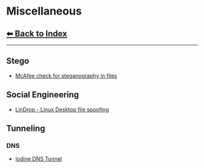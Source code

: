 # Miscellaneous

## [⬅ Back to Index](../README.md)

---

## Stego

* [McAfee check for steganography in files](https://www.mcafee.com/enterprise/en-us/downloads/free-tools/steganography.html)

## Social Engineering

* [LinDrop - Linux Desktop file spoofing](https://github.com/securemode/LinDrop/blob/master/LinDrop.py)

## Tunneling

### DNS

* [Iodine DNS Tunnel](https://github.com/yarrick/iodine)